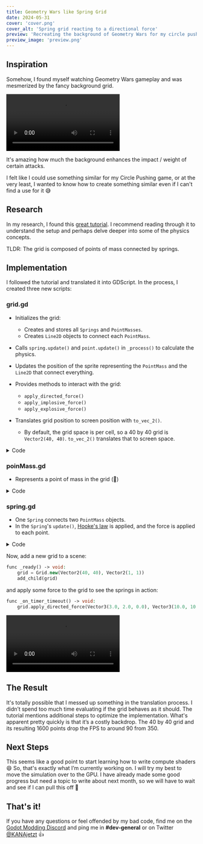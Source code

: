 ```yaml
---
title: Geometry Wars like Spring Grid
date: 2024-05-31
cover: 'cover.png'
cover_alt: 'Spring grid reacting to a directional force'
preview: 'Recreating the background of Geometry Wars for my circle pusher game.'
preview_image: 'preview.png'
---
```


## Inspiration

Somehow, I found myself watching Geometry Wars gameplay and was mesmerized by the fancy background grid.

![Gameplay video Geometry Wars](./spring_grid_1.mp4)

It's amazing how much the background enhances the impact / weight of certain attacks.

I felt like I could use something similar for my Circle Pushing game, or at the very least, I wanted to know how to create something similar even if I can't find a use for it 😅

## Research

In my research, I found this [great tutorial](https://code.tutsplus.com/make-a-neon-vector-shooter-in-xna-the-warping-grid--gamedev-9904t). I recommend reading through it to understand the setup and perhaps delve deeper into some of the physics concepts.

TLDR: The grid is composed of points of mass connected by springs.

## Implementation

I followed the tutorial and translated it into GDScript. In the process, I created three new scripts:

### grid.gd

- Initializes the grid:
  - Creates and stores all `Springs` and `PointMasses`.
  - Creates `Line2D` objects to connect each `PointMass`.
- Calls `spring.update()` and `point.update()` in `_process()` to calculate the physics.
- Updates the position of the sprite representing the `PointMass` and the `Line2D` that connect everything.
- Provides methods to interact with the grid:
  - `apply_directed_force()`
  - `apply_implosive_force()`
  - `apply_explosive_force()`
- Translates grid position to screen position with `to_vec_2()`.

  - By default, the grid space is per cell, so a 40 by 40 grid is `Vector2(40, 40)`. `to_vec_2()` translates that to screen space.

<details>
	<summary>
	Code
	</summary>

```php
  class_name Grid
  extends Node

  var size: Vector2
  var spacing: Vector2
  var springs: Array[Spring] = []
  var points := []
  var dots := []
  var lines_vertical := []
  var lines_horizontal := []

  var dot := preload("res://stages/background/dot.tscn")

  func _init(_size: Vector2, _spacing: Vector2) -> void:
  	size = _size
  	spacing = _spacing

  	var number_columns: int = size.x / spacing.x + 1
  	var number_rows: int = size.y / spacing.y + 1
  	var points_fixed := []
  	var counter_point_mass := 0

  	# Create the point masses
  	for row_i in size.x:
  		var new_line := Line2D.new()
  		new_line.width = 3.0
  		var new_horizontal_line := Line2D.new()
  		new_horizontal_line.width = 3.0
  		lines_vertical.push_back(new_line)
  		lines_horizontal.push_back(new_horizontal_line)
  		add_child(new_line)
  		for column_i in size.y:
  			add_child(new_horizontal_line)
  			if points.size() - 1 < row_i:
  				points.push_back([])
  			points[row_i].push_back(PointMass.new(Vector3(row_i, column_i, 0), 1, counter_point_mass))
  			if points_fixed.size() - 1 < row_i:
  				points_fixed.push_back([])
  			points_fixed[row_i].push_back(PointMass.new(Vector3(row_i, column_i, 0), 0, counter_point_mass))
  			if dots.size() - 1 < row_i:
  				dots.push_back([])
  			var new_dot := dot.instantiate()
  			new_dot.debug_text = "%s-%s" % [row_i, column_i]
  			dots[row_i].push_back(new_dot)
  			add_child(new_dot)
  			lines_vertical[row_i].add_point(Vector2.ZERO, column_i)
  			lines_horizontal[row_i].add_point(Vector2.ZERO, row_i)
  			counter_point_mass = counter_point_mass + 1

  	# Link the point masses with springs
  	for row_i in number_rows - 1:
  		for column_i in number_columns - 1:
  			const stiffness: float = 0.28
  			const damping: float = 0.06

  			if row_i == 0 or column_i == 0 or row_i == number_rows -1 or column_i == number_columns - 1: # anchor the border of the grid
  				springs.push_back(Spring.new(points_fixed[row_i][column_i], points[row_i][column_i], 0.1, 0.1))
  			elif row_i % 3 == 0 and column_i % 3 == 0:
  				springs.push_back(Spring.new(points_fixed[row_i][column_i], points[row_i][column_i], 0.002, 0.02))
  			if row_i > 0:
  				springs.push_back(Spring.new(points[row_i - 1][column_i], points[row_i][column_i], stiffness, damping))
  			if column_i > 0:
  				springs.push_back(Spring.new(points[row_i][column_i - 1], points[row_i][column_i], stiffness, damping))

  	handle_shader_data()

  func _process(delta: float) -> void:
  	for spring in springs:
  		spring.update()
  	for row_i in points.size():
  		var row = points[row_i]
  		for column_i in row.size():
  			var mass = row[column_i]
  			mass.update()
  			dots[row_i][column_i].position = to_vec_2(mass.position)
  			lines_vertical[row_i].set_point_position(column_i, to_vec_2(mass.position))
  			lines_horizontal[column_i].set_point_position(row_i, to_vec_2(mass.position))

  func to_vec_2(vec_3: Vector3) -> Vector2:
  	var factor: float = (vec_3.z + 2000) / 2000
  	var screen_size_half := get_viewport().get_visible_rect().size / 2.0
  	return ((Vector2(vec_3.x, vec_3.y) - screen_size_half) * factor + screen_size_half) * 60

  func apply_directed_force(force: Vector3, position: Vector3, radius: float) -> void:
  	for row in points:
  		for mass in row:
  			if position.distance_squared_to(mass.position) < radius * radius:
  				mass.apply_force(10 * force / (10 + position.distance_to(mass.position)))

  func apply_implosive_force(force: Vector3, position: Vector3, radius: float) -> void:
  	for row in points:
  		for mass in row:
  			var distance_squared := position.distance_squared_to(mass.position)
  			if distance_squared < radius * radius:
  				mass.apply_force(10 * force * (position - mass.position) / (100 + distance_squared))
  				mass.increase_damping(0.6)

  func apply_explosive_force(force: Vector3, position: Vector3, radius: float) -> void:
  	for row in points:
  		for mass in row:
  			var distance_squared := position.distance_squared_to(mass.position)
  			if distance_squared < radius * radius:
  				mass.apply_force(100 * force * (mass.position - position) / (10000 + distance_squared))
  				mass.increase_damping(0.6)
```

</details>

### poinMass.gd

- Represents a point of mass in the grid (🤯)

<details>
	<summary>
	Code
	</summary>

```php
  class_name PointMass
  extends RefCounted

  var id: int
  var position: Vector3
  var velocity: Vector3
  var inverse_mass: float
  var acceleration: Vector3
  var damping := 0.98

  func _init(_position: Vector3, _inverse_mass: float, _id: int) -> void:
  	id = _id
  	position = _position
  	inverse_mass = _inverse_mass

  func apply_force(force: Vector3) -> void:
  	acceleration = acceleration + force * inverse_mass

  func increase_damping(factor: float) -> void:
  	damping = damping * factor

  func update() -> void:
  	velocity = velocity + acceleration
  	position = position + velocity
  	acceleration = Vector3.ZERO

  	if is_zero_approx(velocity.length_squared()):
  		velocity = Vector3.ZERO

  	velocity = velocity * damping
  	damping = 0.98
```

</details>

### spring.gd

- One `Spring` connects two `PointMass` objects.
- In the `Spring`'s `update()`, [Hooke's law](https://en.wikipedia.org/wiki/Hooke%27s_law) is applied, and the force is applied to each point.

<details>
	<summary>
	Code
	</summary>

```php
    class_name Spring
    extends RefCounted

    var end_1: PointMass
    var end_2: PointMass
    var target_length: float
    var stiffness: float
    var damping: float


    func _init(_end_1: PointMass, _end_2: PointMass, _stiffness: float, _damping: float) -> void:
    	end_1 = _end_1
    	end_2 = _end_2
    	stiffness = _stiffness
    	damping = _damping
    	# When we create a spring, we set the natural length of the spring
    	# to be just slightly less than the distance between the two end points.
    	# This keeps the grid taut even when at rest and improves the appearance somewhat.
    	target_length = _end_1.position.distance_to(end_2.position) * 0.95


    func update() -> void:
    	var x := end_1.position - end_2.position
    	var length := x.length()
    	var dv: Vector3
    	var force: Vector3

    	if length <= target_length:
    		return

    	# https://en.wikipedia.org/wiki/Hooke's_law
    	x = (x / length) * (length - target_length)
    	dv = end_2.velocity - end_1.velocity
    	force = stiffness * x - dv * damping

    	end_1.apply_force(-force)
    	end_2.apply_force(force)

```

</details>



Now, add a new grid to a scene:

```php
func _ready() -> void:
	grid = Grid.new(Vector2(40, 40), Vector2(1, 1))
	add_child(grid)
```

and apply some force to the grid to see the springs in action:

```php
func _on_timer_timeout() -> void:
	grid.apply_directed_force(Vector3(3.0, 2.0, 0.0), Vector3(10.0, 10.0, 0.0), 2.0)
```

![Shows the grid reacting to a directional force](./spring_grid_2.mp4)

## The Result

It's totally possible that I messed up something in the translation process. I didn’t spend too much time evaluating if the grid behaves as it should. The tutorial mentions additional steps to optimize the implementation. What's apparent pretty quickly is that it’s a costly backdrop. The 40 by 40 grid and its resulting 1600 points drop the FPS to around 90 from 350.

## Next Steps

This seems like a good point to start learning how to write compute shaders 😄 So, that's exactly what I’m currently working on. I will try my best to move the simulation over to the GPU. I have already made some good progress but need a topic to write about next month, so we will have to wait and see if I can pull this off 👀

## That's it!

If you have any questions or feel offended by my bad code, find me on the [Godot Modding Discord](https://discord.godotmodding.com/) and ping me in **#dev-general** or on Twitter [@KANAjetzt](https://twitter.com/KANAjetzt) 👍
